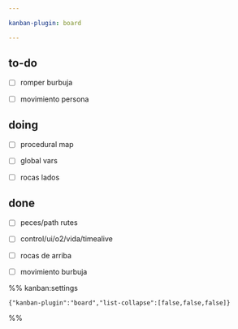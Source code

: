 ```yaml
---

kanban-plugin: board

---
```


## to-do

- [ ] romper burbuja
- [ ] movimiento persona


## doing

- [ ] procedural map
- [ ] global vars
- [ ] rocas lados


## done

- [ ] peces/path rutes
- [ ] control/ui/o2/vida/timealive
- [ ] rocas de arriba
- [ ] movimiento burbuja




%% kanban:settings
```
{"kanban-plugin":"board","list-collapse":[false,false,false]}
```
%%